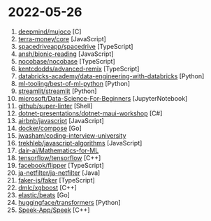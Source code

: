 # 2022-05-26

1. [deepmind/mujoco](https://github.com/deepmind/mujoco "Multi-Joint dynamics with Contact. A general purpose physics simulator.") [C]
2. [terra-money/core](https://github.com/terra-money/core "GO implementation of the Terra 2.0 Protocol") [JavaScript]
3. [spacedriveapp/spacedrive](https://github.com/spacedriveapp/spacedrive "Spacedrive is an open source cross-platform file explorer, powered by a virtual distributed filesystem written in Rust.") [TypeScript]
4. [ansh/bionic-reading](https://github.com/ansh/bionic-reading "A Chrome Extension for Bionic Reading on ANY website!") [JavaScript]
5. [nocobase/nocobase](https://github.com/nocobase/nocobase "NocoBase is a scalability-first, open-source no-code/low-code development platform.") [TypeScript]
6. [kentcdodds/advanced-remix](https://github.com/kentcdodds/advanced-remix "") [TypeScript]
7. [databricks-academy/data-engineering-with-databricks](https://github.com/databricks-academy/data-engineering-with-databricks "") [Python]
8. [ml-tooling/best-of-ml-python](https://github.com/ml-tooling/best-of-ml-python "🏆 A ranked list of awesome machine learning Python libraries. Updated weekly.") [Python]
9. [streamlit/streamlit](https://github.com/streamlit/streamlit "Streamlit — The fastest way to build data apps in Python") [Python]
10. [microsoft/Data-Science-For-Beginners](https://github.com/microsoft/Data-Science-For-Beginners "10 Weeks, 20 Lessons, Data Science for All!") [JupyterNotebook]
11. [github/super-linter](https://github.com/github/super-linter "Combination of multiple linters to install as a GitHub Action") [Shell]
12. [dotnet-presentations/dotnet-maui-workshop](https://github.com/dotnet-presentations/dotnet-maui-workshop "A full day workshop (.NET MAUI Workshop in a Box) on how to build apps with .NET MAUI for iOS, Android, macOS, and Windows") [C#]
13. [airbnb/javascript](https://github.com/airbnb/javascript "JavaScript Style Guide") [JavaScript]
14. [docker/compose](https://github.com/docker/compose "Define and run multi-container applications with Docker") [Go]
15. [jwasham/coding-interview-university](https://github.com/jwasham/coding-interview-university "A complete computer science study plan to become a software engineer.") 
16. [trekhleb/javascript-algorithms](https://github.com/trekhleb/javascript-algorithms "📝 Algorithms and data structures implemented in JavaScript with explanations and links to further readings") [JavaScript]
17. [dair-ai/Mathematics-for-ML](https://github.com/dair-ai/Mathematics-for-ML "🧮 A collection of resources to learn mathematics for machine learning") 
18. [tensorflow/tensorflow](https://github.com/tensorflow/tensorflow "An Open Source Machine Learning Framework for Everyone") [C++]
19. [facebook/flipper](https://github.com/facebook/flipper "A desktop debugging platform for mobile developers.") [TypeScript]
20. [ja-netfilter/ja-netfilter](https://github.com/ja-netfilter/ja-netfilter "A javaagent framework") [Java]
21. [faker-js/faker](https://github.com/faker-js/faker "Generate massive amounts of fake data in the browser and node.js") [TypeScript]
22. [dmlc/xgboost](https://github.com/dmlc/xgboost "Scalable, Portable and Distributed Gradient Boosting (GBDT, GBRT or GBM) Library, for Python, R, Java, Scala, C++ and more. Runs on single machine, Hadoop, Spark, Dask, Flink and DataFlow") [C++]
23. [elastic/beats](https://github.com/elastic/beats "🐠 Beats - Lightweight shippers for Elasticsearch & Logstash") [Go]
24. [huggingface/transformers](https://github.com/huggingface/transformers "🤗 Transformers: State-of-the-art Machine Learning for Pytorch, TensorFlow, and JAX.") [Python]
25. [Speek-App/Speek](https://github.com/Speek-App/Speek "Privacy focused messenger that doesn't trust anyone with your identity, your contact list, or your communications") [C++]
